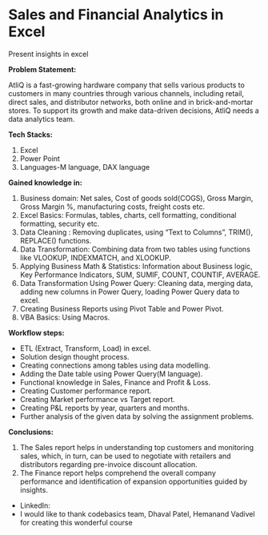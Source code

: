 # Sales and Financial Analytics in Excel
Present insights in excel


**Problem Statement:**

AtliQ is a fast-growing hardware company that sells various products to customers in many countries through various channels, including retail, direct sales, and distributor networks, both online and in brick-and-mortar stores. To support its growth and make data-driven decisions, AtliQ needs a data analytics team.

**Tech Stacks:**

1. Excel
2. Power Point
3. Languages-M language, DAX language

**Gained knowledge in:**

1. Business domain: Net sales, Cost of goods sold(COGS), Gross Margin, Gross Margin %, manufacturing costs, freight costs etc.
2. Excel Basics: Formulas, tables, charts, cell formatting, conditional formatting, security etc.
3. Data Cleaning : Removing duplicates, using “Text to Columns”, TRIM(), REPLACE() functions.
4. Data Transformation: Combining data from two tables using functions like VLOOKUP, INDEXMATCH, and XLOOKUP.
5. Applying Business Math & Statistics: Information about Business logic, Key Performance Indicators, SUM, SUMIF, COUNT, COUNTIF, AVERAGE.
6. Data Transformation Using Power Query: Cleaning data, merging data, adding new columns in Power Query, loading Power Query data to excel.
7. Creating Business Reports using Pivot Table and Power Pivot.
8. VBA Basics: Using Macros.

**Workflow steps:**

- ETL (Extract, Transform, Load) in excel.
- Solution design thought process.
- Creating connections among tables using data modelling.
- Adding the Date table using Power Query(M language).
- Functional knowledge in Sales, Finance and Profit & Loss.
- Creating Customer performance report.
- Creating Market performance vs Target report.
- Creating P&L reports by year, quarters and months.
- Further analysis of the given data by solving the assignment problems.

**Conclusions:**

1. The Sales report helps in understanding top customers and monitoring sales, which, in turn, can be used to negotiate with retailers and distributors regarding pre-invoice discount allocation.
2. The Finance report helps comprehend the overall company performance and identification of expansion opportunities guided by insights.

- LinkedIn: 
- I would like to thank codebasics team, Dhaval Patel, Hemanand Vadivel for creating this wonderful course
 
